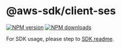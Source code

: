 # @aws-sdk/client-ses

[![NPM version](https://img.shields.io/npm/v/@aws-sdk/client-ses/rc.svg)](https://www.npmjs.com/package/@aws-sdk/client-ses)
[![NPM downloads](https://img.shields.io/npm/dm/@aws-sdk/client-ses.svg)](https://www.npmjs.com/package/@aws-sdk/client-ses)

For SDK usage, please step to [SDK readme](https://github.com/aws/aws-sdk-js-v3).
